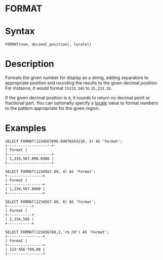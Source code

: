 # FORMAT

#

# Syntax

```
FORMAT(num, decimal_position[, locale])
```

#

# Description

Formats the given number for display as a string, adding separators to appropriate position and rounding the results to the given decimal position. For instance, it would format `15233.345` to `15,233.35`.

If the given decimal position is `0`, it rounds to return no decimal point or fractional part. You can optionally specify a [locale](../../../../data-types/string-data-types/character-sets/internationalization-and-localization/server-locale.md) value to format numbers to the pattern appropriate for the given region.

#

# Examples

```
SELECT FORMAT(1234567890.09876543210, 4) AS 'Format';
+--------------------+
| Format |
+--------------------+
| 1,234,567,890.0988 |
+--------------------+

SELECT FORMAT(1234567.89, 4) AS 'Format';
+----------------+
| Format |
+----------------+
| 1,234,567.8900 |
+----------------+

SELECT FORMAT(1234567.89, 0) AS 'Format';
+-----------+
| Format |
+-----------+
| 1,234,568 |
+-----------+

SELECT FORMAT(123456789,2,'rm_CH') AS 'Format';
+----------------+
| Format |
+----------------+
| 123'456'789,00 |
+----------------+
```